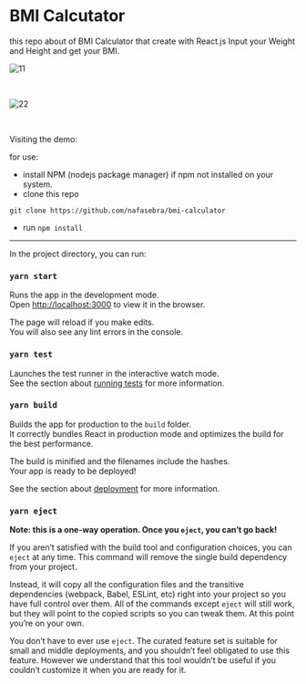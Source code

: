 # BMI Calcutator

this repo about of BMI Calculator that create with React.js
Input your Weight and Height and get your BMI.

![11](https://user-images.githubusercontent.com/74317517/140605490-59e9a1aa-5bd3-4919-b258-e79fe8184fe6.PNG)

<br />

![22](https://user-images.githubusercontent.com/74317517/140605504-aca6c585-4f99-42c2-a989-2c287b71dcfb.PNG)

<br />

Visiting the demo:



for use:
- install NPM (nodejs package manager) if npm not installed on your system. 
- clone this repo <br />
```
git clone https://github.com/nafasebra/bmi-calculator
```
- run `npm install`


-----

In the project directory, you can run:

### `yarn start`

Runs the app in the development mode.\
Open [http://localhost:3000](http://localhost:3000) to view it in the browser.

The page will reload if you make edits.\
You will also see any lint errors in the console.

### `yarn test`

Launches the test runner in the interactive watch mode.\
See the section about [running tests](https://facebook.github.io/create-react-app/docs/running-tests) for more information.

### `yarn build`

Builds the app for production to the `build` folder.\
It correctly bundles React in production mode and optimizes the build for the best performance.

The build is minified and the filenames include the hashes.\
Your app is ready to be deployed!

See the section about [deployment](https://facebook.github.io/create-react-app/docs/deployment) for more information.

### `yarn eject`

**Note: this is a one-way operation. Once you `eject`, you can’t go back!**

If you aren’t satisfied with the build tool and configuration choices, you can `eject` at any time. This command will remove the single build dependency from your project.

Instead, it will copy all the configuration files and the transitive dependencies (webpack, Babel, ESLint, etc) right into your project so you have full control over them. All of the commands except `eject` will still work, but they will point to the copied scripts so you can tweak them. At this point you’re on your own.

You don’t have to ever use `eject`. The curated feature set is suitable for small and middle deployments, and you shouldn’t feel obligated to use this feature. However we understand that this tool wouldn’t be useful if you couldn’t customize it when you are ready for it.
